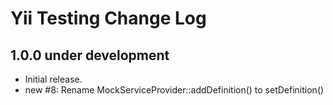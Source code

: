 # Yii Testing Change Log

## 1.0.0 under development

- Initial release.
- new #8: Rename MockServiceProvider::addDefinition() to setDefinition()
